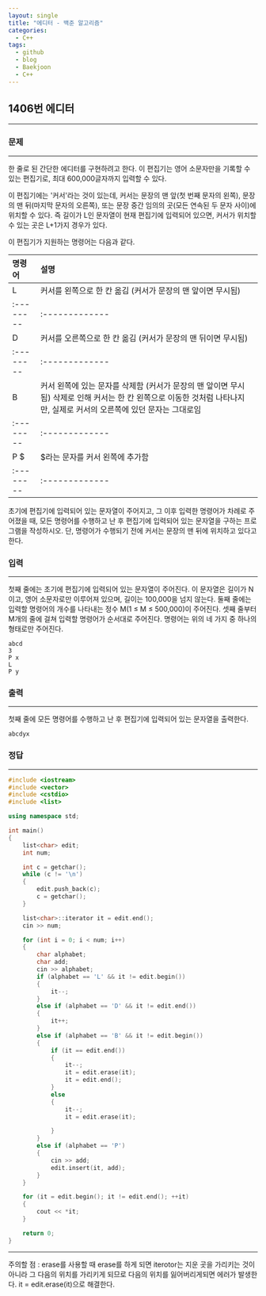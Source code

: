 ```yaml
---
layout: single
title: "에디터 - 백준 알고리즘"
categories:
  - C++
tags:
  - github
  - blog
  - Baekjoon
  - C++
---
```

## 1406번 **에디터**
---

### 문제
---
한 줄로 된 간단한 에디터를 구현하려고 한다. 이 편집기는 영어 소문자만을 기록할 수 있는 편집기로, 최대 600,000글자까지 입력할 수 있다.

이 편집기에는 '커서'라는 것이 있는데, 커서는 문장의 맨 앞(첫 번째 문자의 왼쪽), 문장의 맨 뒤(마지막 문자의 오른쪽), 또는 문장 중간 임의의 곳(모든 연속된 두 문자 사이)에 위치할 수 있다. 즉 길이가 L인 문자열이 현재 편집기에 입력되어 있으면, 커서가 위치할 수 있는 곳은 L+1가지 경우가 있다.

이 편집기가 지원하는 명령어는 다음과 같다.

|  명령어   | 설명           |
| :-------- | :------------- |
|      L      | 커서를 왼쪽으로 한 칸 옮김 (커서가 문장의 맨 앞이면 무시됨)   |
| :-------- | :------------- |
|      D      | 커서를 오른쪽으로 한 칸 옮김 (커서가 문장의 맨 뒤이면 무시됨)   |
| :-------- | :------------- |
|      B      | 커서 왼쪽에 있는 문자를 삭제함 (커서가 문장의 맨 앞이면 무시됨) 삭제로 인해 커서는 한 칸 왼쪽으로 이동한 것처럼 나타나지만, 실제로 커서의 오른쪽에 있던 문자는 그대로임     |
| :-------- | :------------- |
|      P $  | $라는 문자를 커서 왼쪽에 추가함  |
| :-------- | :------------- |

초기에 편집기에 입력되어 있는 문자열이 주어지고, 그 이후 입력한 명령어가 차례로 주어졌을 때, 모든 명령어를 수행하고 난 후 편집기에 입력되어 있는 문자열을 구하는 프로그램을 작성하시오. 단, 명령어가 수행되기 전에 커서는 문장의 맨 뒤에 위치하고 있다고 한다.

### 입력
---
첫째 줄에는 초기에 편집기에 입력되어 있는 문자열이 주어진다. 이 문자열은 길이가 N이고, 영어 소문자로만 이루어져 있으며, 길이는 100,000을 넘지 않는다. 둘째 줄에는 입력할 명령어의 개수를 나타내는 정수 M(1 ≤ M ≤ 500,000)이 주어진다. 셋째 줄부터 M개의 줄에 걸쳐 입력할 명령어가 순서대로 주어진다. 명령어는 위의 네 가지 중 하나의 형태로만 주어진다.  
```
abcd
3
P x
L
P y
```

### 출력
---
첫째 줄에 모든 명령어를 수행하고 난 후 편집기에 입력되어 있는 문자열을 출력한다.
```
abcdyx
```

### 정답
---
```c++
#include <iostream>
#include <vector>
#include <cstdio>
#include <list>

using namespace std;

int main()
{
	list<char> edit;
	int num;

	int c = getchar();
	while (c != '\n')
	{
		edit.push_back(c);
		c = getchar();
	}

	list<char>::iterator it = edit.end();
	cin >> num;

	for (int i = 0; i < num; i++)
	{
		char alphabet;
		char add;
		cin >> alphabet;
		if (alphabet == 'L' && it != edit.begin())
		{
			it--;
		}
		else if (alphabet == 'D' && it != edit.end())
		{
			it++;
		}
		else if (alphabet == 'B' && it != edit.begin())
		{
			if (it == edit.end())
			{
				it--;
				it = edit.erase(it);
				it = edit.end();
			}
			else
			{
				it--;
				it = edit.erase(it);

			}
		}
		else if (alphabet == 'P')
		{
			cin >> add;
			edit.insert(it, add);
		}
	}

	for (it = edit.begin(); it != edit.end(); ++it)
	{
		cout << *it;
	}

	return 0;
}
```

---

주의할 점 : erase를 사용할 때 erase를 하게 되면 iterotor는 지운 곳을 가리키는 것이 아니라 그 다음의 위치를 가리키게 되므로
다음의 위치를 잃어버리게되면 에러가 발생한다. it = edit.erase(it)으로 해결한다.

